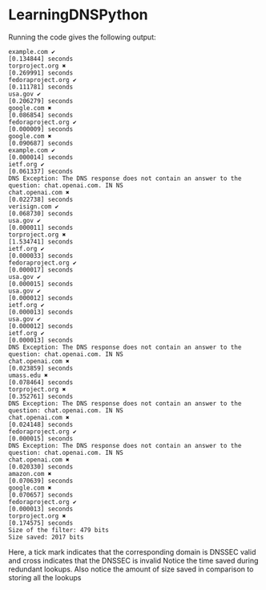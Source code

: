 # LearningDNSPython
Running the code gives the following output:
```
example.com ✔
[0.134844] seconds
torproject.org ✖
[0.269991] seconds
fedoraproject.org ✔
[0.111781] seconds
usa.gov ✔
[0.206279] seconds
google.com ✖
[0.086854] seconds
fedoraproject.org ✔
[0.000009] seconds
google.com ✖
[0.090687] seconds
example.com ✔
[0.000014] seconds
ietf.org ✔
[0.061337] seconds
DNS Exception: The DNS response does not contain an answer to the question: chat.openai.com. IN NS
chat.openai.com ✖
[0.022738] seconds
verisign.com ✔
[0.068730] seconds
usa.gov ✔
[0.000011] seconds
torproject.org ✖
[1.534741] seconds
ietf.org ✔
[0.000033] seconds
fedoraproject.org ✔
[0.000017] seconds
usa.gov ✔
[0.000015] seconds
usa.gov ✔
[0.000012] seconds
ietf.org ✔
[0.000013] seconds
usa.gov ✔
[0.000012] seconds
ietf.org ✔
[0.000013] seconds
DNS Exception: The DNS response does not contain an answer to the question: chat.openai.com. IN NS
chat.openai.com ✖
[0.023859] seconds
umass.edu ✖
[0.078464] seconds
torproject.org ✖
[0.352761] seconds
DNS Exception: The DNS response does not contain an answer to the question: chat.openai.com. IN NS
chat.openai.com ✖
[0.024148] seconds
fedoraproject.org ✔
[0.000015] seconds
DNS Exception: The DNS response does not contain an answer to the question: chat.openai.com. IN NS
chat.openai.com ✖
[0.020330] seconds
amazon.com ✖
[0.070639] seconds
google.com ✖
[0.070657] seconds
fedoraproject.org ✔
[0.000013] seconds
torproject.org ✖
[0.174575] seconds
Size of the filter: 479 bits
Size saved: 2017 bits

```
Here, a tick mark indicates that the corresponding domain is DNSSEC valid and cross indicates that the DNSSEC is invalid
Notice the time saved during redundant lookups. 
Also notice the amount of size saved in comparison to storing all the lookups
